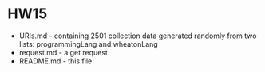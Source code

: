 HW15
===

- URIs.md - containing 2501 collection data generated randomly from two lists: programmingLang and wheatonLang
- request.md - a get request
- README.md - this file

